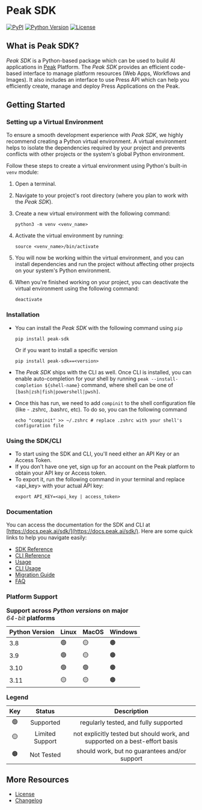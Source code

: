 # Peak SDK

[![PyPI](https://img.shields.io/pypi/v/peak-sdk.svg)](https://pypi.org/project/peak-sdk/)
[![Python Version](https://img.shields.io/pypi/pyversions/peak-sdk)](https://docs.peak.ai/sdk/#platform-support)
[![License](https://img.shields.io/pypi/l/peak-sdk)](https://docs.peak.ai/sdk/license.html)

## What is Peak SDK?

_Peak SDK_ is a Python-based package which can be used to build AI applications in [Peak](https://peak.ai/) Platform. The _Peak SDK_ provides an efficient code-based interface to manage platform resources (Web Apps, Workflows and Images). It also includes an interface to use Press API which can help you efficiently create, manage and deploy Press Applications on the Peak.

## Getting Started

### Setting up a Virtual Environment

To ensure a smooth development experience with _Peak SDK_, we highly recommend creating a Python virtual environment. A virtual environment helps to isolate the dependencies required by your project and prevents conflicts with other projects or the system's global Python environment.

Follow these steps to create a virtual environment using Python's built-in `venv` module:

1. Open a terminal.
2. Navigate to your project's root directory (where you plan to work with the _Peak SDK_).
3. Create a new virtual environment with the following command:

    ```
    python3 -m venv <venv_name>
    ```

4. Activate the virtual environment by running:

    ```
    source <venv_name>/bin/activate
    ```

5. You will now be working within the virtual environment, and you can install dependencies and run the project without affecting other projects on your system's Python environment.

6. When you're finished working on your project, you can deactivate the virtual environment using the following command:

    ```
    deactivate
    ```

### Installation

-   You can install the _Peak SDK_ with the following command using `pip`

    ```shell
    pip install peak-sdk
    ```

    Or if you want to install a specific version

    ```
    pip install peak-sdk==<version>
    ```

-   The _Peak SDK_ ships with the CLI as well. Once CLI is installed, you can enable auto-completion for your shell by running `peak --install-completion ${shell-name}` command, where shell can be one of `[bash|zsh|fish|powershell|pwsh]`.
-   Once this has run, we need to add `compinit` to the shell configuration file (like - .zshrc, .bashrc, etc). To do so, you can the following command
    ```
    echo "compinit" >> ~/.zshrc # replace .zshrc with your shell's configuration file
    ```

### Using the SDK/CLI

-   To start using the SDK and CLI, you'll need either an API Key or an Access Token.
-   If you don't have one yet, sign up for an account on the Peak platform to obtain your API key or Access token.
-   To export it, run the following command in your terminal and replace <api_key> with your actual API key:
    ```
    export API_KEY=<api_key | access_token>
    ```

### Documentation

You can access the documentation for the SDK and CLI at [https://docs.peak.ai/sdk/](https://docs.peak.ai/sdk/).
Here are some quick links to help you navigate easily:

-   [SDK Reference](https://docs.peak.ai/sdk/reference.html)
-   [CLI Reference](https://docs.peak.ai/sdk/cli/reference.html)
-   [Usage](https://docs.peak.ai/sdk/usage.html)
-   [CLI Usage](https://docs.peak.ai/sdk/cli/usage.html)
-   [Migration Guide](https://docs.peak.ai/sdk/migration-guide.html)
-   [FAQ](https://docs.peak.ai/sdk/faq.html)

### Platform Support

  <div class="support-matrix" style="background-color:transparent">
    <div class="supported-versions" style="text-align:center">
      <table class="center-table">
        <caption style="text-align:left">
          <strong>Support across <i>Python versions</i> on major </strong><i>64-bit</i><strong> platforms</strong>
        </caption>
        <!-- table content -->
        <thead>
          <tr>
            <th>Python Version</th>
            <th>Linux</th>
            <th>MacOS</th>
            <th>Windows</th>
          </tr>
        </thead>
        <tbody>
          <tr>
            <td>3.8</td>
            <td>🟢</td>
            <td>🟡</td>
            <td>🟤</td>
          </tr>
          <tr>
            <td>3.9</td>
            <td>🟢</td>
            <td>🟡</td>
            <td>🟤</td>
          </tr>
          <tr>
            <td>3.10</td>
            <td>🟢</td>
            <td>🟢</td>
            <td>🟤</td>
          </tr>
          <tr>
            <td>3.11</td>
            <td>🟡</td>
            <td>🟡</td>
            <td>🟤</td>
          </tr>
        </tbody>
      </table>
    </div>
    <div class="legend">
      <table style="text-align:center">
        <caption style="text-align:left">
          <strong>Legend</strong>
        </caption>
        <thead>
          <tr>
            <th>Key</th>
            <th>Status</th>
            <th>Description</th>
          </tr>
        </thead>
        <tbody>
          <tr>
            <td>🟢</td>
            <td>Supported</td>
            <td>regularly tested, and fully supported</td>
          </tr>
          <tr>
            <td>🟡</td>
            <td>Limited Support</td>
            <td>not explicitly tested but should work, and supported on a best-effort basis</td>
          </tr>
          <tr>
            <td>🟤</td>
            <td>Not Tested</td>
            <td>should work, but no guarantees and/or support</td>
          </tr>
        </tbody>
      </table>
    </div>
  </div>

## More Resources

-   [License](https://docs.peak.ai/sdk/license.html)
-   [Changelog](https://docs.peak.ai/sdk/changelog.html)
